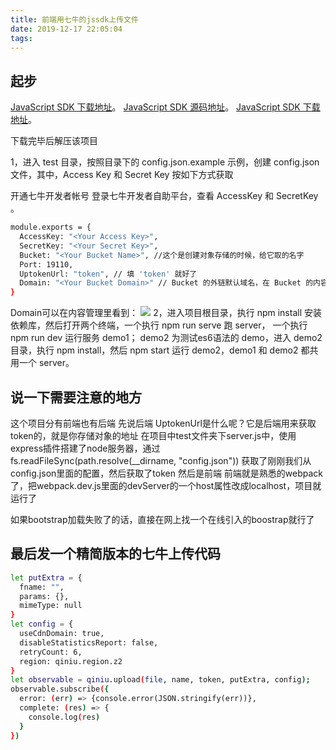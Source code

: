```yaml
---
title: 前端用七牛的jssdk上传文件
date: 2019-12-17 22:05:04
tags:
---
```


## 起步
[JavaScript SDK 下载地址](https://github.com/qiniu/js-sdk/releases)。
[JavaScript SDK 源码地址](https://github.com/qiniu/js-sdk)。
[JavaScript SDK 下载地址](http://jssdk-v2.demo.qiniu.io/)。

下载完毕后解压该项目

1，进入 test 目录，按照目录下的 config.json.example 示例，创建 config.json 文件，其中，Access Key 和 Secret Key 按如下方式获取

开通七牛开发者帐号
登录七牛开发者自助平台，查看 AccessKey 和 SecretKey 。
``` bash
module.exports = {
  AccessKey: "<Your Access Key>",
  SecretKey: "<Your Secret Key>",
  Bucket: "<Your Bucket Name>", //这个是创建对象存储的时候，给它取的名字
  Port: 19110,
  UptokenUrl: "token", // 填 'token' 就好了
  Domain: "<Your Bucket Domain>" // Bucket 的外链默认域名，在 Bucket 的内容管理里查看，如：'http://xxx.bkt.clouddn.com/'
}

```
Domain可以在内容管理里看到：
<img src="/images/other/qiniu.png">
2，进入项目根目录，执行 npm install 安装依赖库，然后打开两个终端，一个执行 npm run serve 跑 server， 一个执行 npm run dev 运行服务 demo1； demo2 为测试es6语法的 demo，进入 demo2 目录，执行 npm install，然后 npm start 运行 demo2，demo1 和 demo2 都共用一个 server。

## 说一下需要注意的地方
这个项目分有前端也有后端
先说后端
UptokenUrl是什么呢？它是后端用来获取token的，就是你存储对象的地址
在项目中test文件夹下server.js中，使用express插件搭建了node服务器，通过  
fs.readFileSync(path.resolve(__dirname, "config.json"))
获取了刚刚我们从config.json里面的配置，然后获取了token
然后是前端
前端就是熟悉的webpack了，把webpack.dev.js里面的devServer的一个host属性改成localhost，项目就运行了

如果bootstrap加载失败了的话，直接在网上找一个在线引入的boostrap就行了

## 最后发一个精简版本的七牛上传代码
``` bash
let putExtra = {
  fname: "",
  params: {},
  mimeType: null
}
let config = {
  useCdnDomain: true,
  disableStatisticsReport: false,
  retryCount: 6,
  region: qiniu.region.z2
}
let observable = qiniu.upload(file, name, token, putExtra, config);
observable.subscribe({
  error: (err) => {console.error(JSON.stringify(err))},
  complete: (res) => {
    console.log(res)
  }
})
```